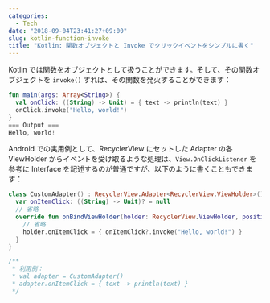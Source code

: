 ```yaml
---
categories:
  - Tech
date: "2018-09-04T23:41:27+09:00"
slug: kotlin-function-invoke
title: "Kotlin: 関数オブジェクトと Invoke でクリックイベントをシンプルに書く"
---
```


Kotlin では関数をオブジェクトとして扱うことができます。そして、その関数オブジェクトを `invoke()` すれば、その関数を発火することができます：

```kotlin
fun main(args: Array<String>) {
  val onClick: ((String) -> Unit) = { text -> println(text) }
  onClick.invoke("Hello, world!")
}
=== Output ===
Hello, world!
```

Android での実用例として、RecyclerView にセットした Adapter の各 ViewHolder からイベントを受け取るような処理は、`View.OnClickListener` を参考に Interface を記述するのが普通ですが、以下のように書くこともできます：

```kotlin
class CustomAdapter() : RecyclerView.Adapter<RecyclerView.ViewHolder>() {
  var onItemClick: ((String) -> Unit)? = null
  // 省略
  override fun onBindViewHolder(holder: RecyclerView.ViewHolder, position: Int) {
    // 省略
    holder.onItemClick = { onItemClick?.invoke("Hello, world!") }
  }
}

/**
 * 利用例：
 * val adapter = CustomAdapter()
 * adapter.onItemClick = { text -> println(text) }
 */
```

